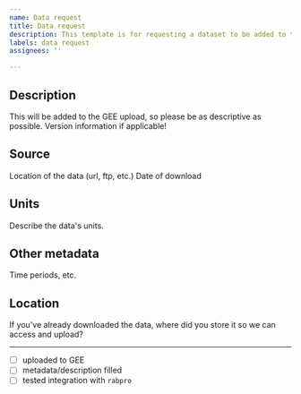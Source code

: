 ```yaml
---
name: Data request
title: Data request
description: This template is for requesting a dataset to be added to the rabpro gee catalog.
labels: data request
assignees: ''

---
```


## Description

This will be added to the GEE upload, so please be as descriptive as possible. Version information if applicable!

## Source

Location of the data (url, ftp, etc.)
Date of download

## Units

Describe the data's units.

## Other metadata

Time periods, etc.

## Location

If you've already downloaded the data, where did you store it so we can access and upload?

-----

* [ ] uploaded to GEE
* [ ] metadata/description filled
* [ ] tested integration with `rabpro`

